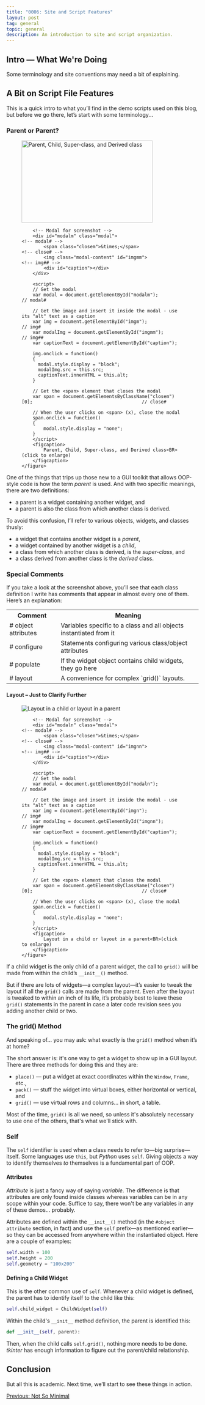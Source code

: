 ```yaml
---
title: "0006: Site and Script Features"
layout: post
tag: general
topic: general
description: An introduction to site and script organization. 
---
```


## Intro — What We're Doing

Some terminology and site conventions may need a bit of explaining.

## A Bit on Script File Features

This is a quick intro to what you’ll find in the demo scripts used on this blog, but before we go there, let’s start with some terminology...

### Parent or Parent?

<!-- LEFT SCREENSHOT m -->
<div class="inpage_diagram" borderColor="black">
	<figure class="right">
		<img id="imgm" src="/images/diagrams/post_0006/parent_or_parent.png" alt="Parent, Child, Super-class, and Derived class" style="width: 343px; height: 215px;">		<!-- img# -->
		
		<!-- Modal for screenshot -->
		<div id="modalm" class="modal">																<!-- modal# -->
			<span class="closem">&times;</span>														<!-- close# -->
			<img class="modal-content" id="imgmm">														<!-- img## -->
			<div id="caption"></div>
		</div>
		
		<script>
		// Get the modal
		var modal = document.getElementById("modalm");													// modal#
		
		// Get the image and insert it inside the modal - use its "alt" text as a caption
		var img = document.getElementById("imgm");														// img#
		var modalImg = document.getElementById("imgmm");												// img##
		var captionText = document.getElementById("caption");

		img.onclick = function()
		{
		  modal.style.display = "block";
		  modalImg.src = this.src;
		  captionText.innerHTML = this.alt;
		}
		
		// Get the <span> element that closes the modal
		var span = document.getElementsByClassName("closem")[0];										// close#
		
		// When the user clicks on <span> (x), close the modal
		span.onclick = function()
		{ 
			modal.style.display = "none";
		}
		</script>
		<figcaption>
			Parent, Child, Super-class, and Derived class<BR>(click to enlarge)
		</figcaption>
	</figure>
</div>

One of the things that trips up those new to a GUI toolkit that allows OOP-style code is how the term *parent* is used. And with two specific meanings, there are two definitions:

- a parent is a widget containing another widget, and
- a parent is also the class from which another class is derived.

To avoid this confusion, I’ll refer to various objects, widgets, and classes thusly:

- a widget that contains another widget is a *parent*,
- a widget contained by another widget is a *child*,
- a class from which another class is derived, is the *super-class*, and
- a class derived from another class is the *derived* class.

### Special Comments

If you take a look at the screenshot above, you’ll see that each class definition I write has comments that appear in almost every one of them. Here’s an explanation:

<table>
<tr>
<th>Comment</th><th>Meaning</th></tr><tr><td class="code"># object attributes</td><td class="text">Variables specific to a class and all objects instantiated from it</td></tr><tr><td class="code"># configure</td><td class="text">Statements configuring various class/object attributes</td></tr><tr><td class="code"># populate</td><td class="text">If the widget object contains child widgets, they go here</td></tr><tr><td class="code"># layout</td><td class="text" markdown="span">A convenience for complex `grid()` layouts.</td></tr></table>

#### Layout – Just to Clarify Further

<!-- LEFT SCREENSHOT n -->
<div class="inpage_diagram" borderColor="black">
	<figure class="left">
		<img id="imgn" src="/images/diagrams/post_0006/layout_clarification.png" alt="Layout in a child or layout in a parent">		<!-- img# -->
		
		<!-- Modal for screenshot -->
		<div id="modaln" class="modal">																<!-- modal# -->
			<span class="closen">&times;</span>														<!-- close# -->
			<img class="modal-content" id="imgnn">														<!-- img## -->
			<div id="caption"></div>
		</div>
		
		<script>
		// Get the modal
		var modal = document.getElementById("modaln");													// modal#
		
		// Get the image and insert it inside the modal - use its "alt" text as a caption
		var img = document.getElementById("imgn");														// img#
		var modalImg = document.getElementById("imgnn");												// img##
		var captionText = document.getElementById("caption");

		img.onclick = function()
		{
		  modal.style.display = "block";
		  modalImg.src = this.src;
		  captionText.innerHTML = this.alt;
		}
		
		// Get the <span> element that closes the modal
		var span = document.getElementsByClassName("closen")[0];										// close#
		
		// When the user clicks on <span> (x), close the modal
		span.onclick = function()
		{ 
			modal.style.display = "none";
		}
		</script>
		<figcaption>
			Layout in a child or layout in a parent<BR>(click to enlarge)
		</figcaption>
	</figure>
</div>


If a child widget is the only child of a parent widget, the call to `grid()` will be made from within the child’s `__init__()` method.

But if there are lots of widgets—a complex layout—it’s easier to tweak the layout if all the `grid()` calls are made from the parent. Even after the layout is tweaked to within an inch of its life, it’s probably best to leave these `grid()` statements in the parent in case a later code revision sees you adding another child or two.

### The grid() Method

And speaking of... you may ask: what exactly is the `grid()` method when it’s at home?

The short answer is: it's one way to get a widget to show up in a GUI layout. There are three methods for doing this and they are:

- `place()` — put a widget at exact coordinates within the `Window`, `Frame`, etc.,
- `pack()` — stuff the widget into virtual boxes, either horizontal or vertical, and
- `grid()` — use virtual rows and columns... in short, a table.

Most of the time, `grid()` is all we need, so unless it's absolutely necessary to use one of the others, that's what we'll stick with.

### Self

The `self` identifier is used when a class needs to refer to—big surprise—itself. Some languages use `this`, but *Python* uses `self`. Giving objects a way to identify themselves *to* themselves is a fundamental part of OOP.

#### Attributes

*Attribute* is just a fancy way of saying *variable*. The difference is that attributes are only found inside classes whereas variables can be in any scope within your code. Suffice to say, there won't be any variables in any of these demos... probably.

Attributes are defined within the `__init__()` method (in the `#object attribute` section, in fact) and use the `self` prefix—as mentioned earlier—so they can be accessed from anywhere within the instantiated object. Here are a couple of examples:

```python
self.width = 100
self.height = 200
self.geometry = "100x200"
```

#### Defining a Child Widget

This is the other common use of `self`. Whenever a child widget is defined, the parent has to identify itself to the child like this:

```python
self.child_widget = ChildWidget(self)
```

Within the child's `__init__` method definition, the parent is identified this:

```python
def __init__(self, parent):
```

Then, when the child calls `self.grid()`, nothing more needs to be done. *tkinter* has enough information to figure out the parent/child relationship.

## Conclusion

But all this is academic. Next time, we’ll start to see these things in action.


<div class="blog-nav">
	<div style="float: left;">
		<a href="/2021/09/03/0005-not-so-minimal.html">Previous: Not So Minimal</a>
	</div>
<!--	<div style="float: right;">
		<a href="/2021/09/17/0007-first-child-widgets.html">Next: First Child Widgets</a>
	</div> -->
</div>

